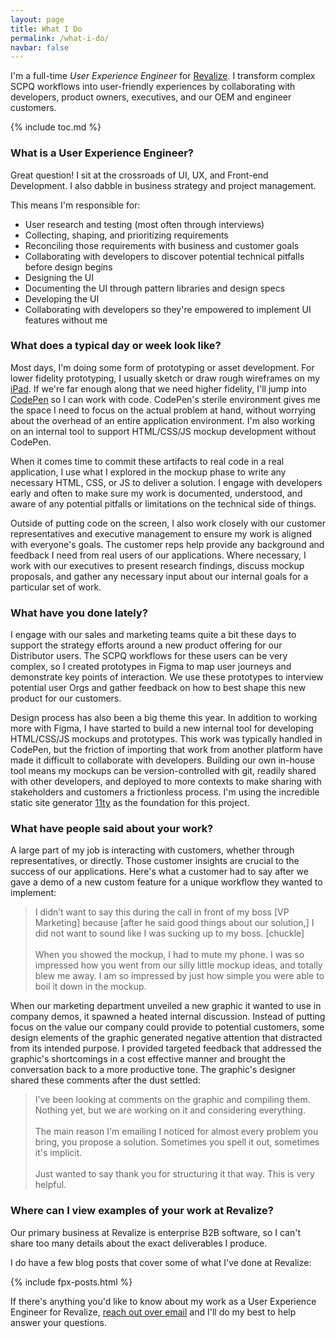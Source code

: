 ```yaml
---
layout: page
title: What I Do
permalink: /what-i-do/
navbar: false
---
```


I'm a full-time *User Experience Engineer* for
[Revalize](https://www.revalizesoftware.com/). I transform complex SCPQ
workflows into user-friendly experiences by collaborating with developers,
product owners, executives, and our OEM and engineer customers.

{% include toc.md %}

### What is a User Experience Engineer?

Great question! I sit at the crossroads of UI, UX, and Front-end Development. I
also dabble in business strategy and project management.

This means I'm responsible for:

- User research and testing (most often through interviews)
- Collecting, shaping, and prioritizing requirements
- Reconciling those requirements with business and customer goals
- Collaborating with developers to discover potential technical pitfalls before
  design begins
- Designing the UI
- Documenting the UI through pattern libraries and design specs
- Developing the UI
- Collaborating with developers so they're empowered to implement UI features
  without me

### What does a typical day or week look like?

Most days, I'm doing some form of prototyping or asset development. For lower
fidelity prototyping, I usually sketch or draw rough wireframes on my
[iPad](/uses/#129-ipad-pro-2018-with-apple-pencil-2). If we're far enough along
that we need higher fidelity, I'll jump into
[CodePen](https://codepen.io/bobbyshowalter/) so I can work with code. CodePen's
sterile environment gives me the space I need to focus on the actual problem at
hand, without worrying about the overhead of an entire application environment.
I'm also working on an internal tool to support HTML/CSS/JS mockup development
without CodePen.

When it comes time to commit these artifacts to real code in a real application,
I use what I explored in the mockup phase to write any necessary HTML, CSS, or
JS to deliver a solution. I engage with developers early and often to make sure
my work is documented, understood, and aware of any potential pitfalls or
limitations on the technical side of things.

Outside of putting code on the screen, I also work closely with our customer
representatives and executive management to ensure my work is aligned with
everyone's goals. The customer reps help provide any background and feedback I
need from real users of our applications. Where necessary, I work with our
executives to present research findings, discuss mockup proposals, and gather
any necessary input about our internal goals for a particular set of work.

### What have you done lately?

I engage with our sales and marketing teams quite a bit these days to support
the strategy efforts around a new product offering for our Distributor users.
The SCPQ workflows for these users can be very complex, so I created prototypes
in Figma to map user journeys and demonstrate key points of interaction. We use
these prototypes to interview potential user Orgs and gather feedback on how to
best shape this new product for our customers.

Design process has also been a big theme this year. In addition to working more
with Figma, I have started to build a new internal tool for developing
HTML/CSS/JS mockups and prototypes. This work was typically handled in CodePen,
but the friction of importing that work from another platform have made it
difficult to collaborate with developers. Building our own in-house tool means
my mockups can be version-controlled with git, readily shared with other
developers, and deployed to more contexts to make sharing with stakeholders and
customers a frictionless process. I'm using the incredible static site generator
[11ty](https://www.11ty.dev/) as the foundation for this project.

### What have people said about your work?

A large part of my job is interacting with customers, whether through
representatives, or directly. Those customer insights are crucial to the success
of our applications. Here's what a customer had to say after we gave a demo of a
new custom feature for a unique workflow they wanted to implement:

> I didn’t want to say this during the call in front of my boss [VP
Marketing] because [after he said good things about our solution,] I did not
want to sound like I was sucking up to my boss. [chuckle]<br><br>When you showed
the mockup, I had to mute my phone. I was so impressed how you went from our
silly little mockup ideas, and totally blew me away. I am so impressed by just
how simple you were able to boil it down in the mockup.

When our marketing department unveiled a new graphic it wanted to use in company
demos, it spawned a heated internal discussion. Instead of putting focus on the
value our company could provide to potential customers, some design elements of
the graphic generated negative attention that distracted from its intended
purpose. I provided targeted feedback that addressed the graphic's shortcomings
in a cost effective manner and brought the conversation back to a more
productive tone. The graphic's designer shared these comments after the dust
settled:

> I've been looking at comments on the graphic and compiling them. Nothing
yet, but we are working on it and considering everything.<br><br>The main reason
I'm emailing I noticed for almost every problem you bring, you propose a
solution. Sometimes you spell it out, sometimes it's implicit.<br><br>Just
wanted to say thank you for structuring it that way. This is very helpful.

### Where can I view examples of your work at Revalize?

Our primary business at Revalize is enterprise B2B software, so I can't share too
many details about the exact deliverables I produce.

I do have a few blog posts that cover some of what I've done at Revalize:

{% include fpx-posts.html %}

If there's anything you'd like to know about my
work as a User Experience Engineer for Revalize, [reach out over
email](mailto:bobby.showalter@gmail.com) and I'll do my best to help answer your
questions.

